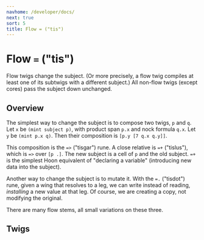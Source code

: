 ```yaml
---
navhome: /developer/docs/
next: true
sort: 5
title: Flow = ("tis")
---
```


# Flow `=` ("tis")

Flow twigs change the subject.  (Or more precisely, a flow twig
compiles at least one of its subtwigs with a different subject.)
All non-flow twigs (except cores) pass the subject down unchanged.

## Overview

The simplest way to change the subject is to compose two twigs, 
`p` and `q`.  Let `x` be `(mint subject p)`, with product span 
`p.x` and nock formula `q.x`.  Let `y` be `(mint p.x q)`.  Then
their composition is `[p.y [7 q.x q.y]]`.

This composition is the `=>` ("tisgar") rune.  A close relative is 
`=+` ("tislus"), which is `=>` over `[p .]`.  The new subject is a 
cell of `p` and the old subject.  `=+` is the simplest Hoon equivalent of
"declaring a variable" (introducing new data into the subject).

Another way to change the subject is to mutate it.  With the
`=.` ("tisdot") rune, given a wing that resolves to a leg, we can write
instead of reading, *installing* a new value at that leg.  Of
course, we are creating a copy, not modifying the original.

There are many flow stems, all small variations on these three.

## Twigs

<list dataPreview="true" className="runes"></list>
